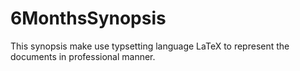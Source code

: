 6MonthsSynopsis
===============

This synopsis make use typsetting language LaTeX to represent the documents in professional manner.
